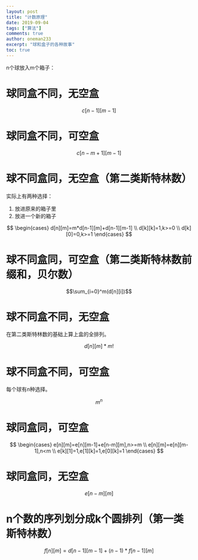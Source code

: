 ```yaml
---
layout: post
title: "计数原理"
date: 2019-09-04
tags: ["算法"]
comments: true
author: oneman233
excerpt: "球和盒子的各种故事"
toc: true
---
```


n个球放入m个箱子：

# 球同盒不同，无空盒

$$c[n-1][m-1]$$

# 球同盒不同，可空盒

$$c[n-m+1][m-1]$$

# 球不同盒同，无空盒（第二类斯特林数）

实际上有两种选择：

1. 放进原来的箱子里
2. 放进一个新的箱子

$$
\begin{cases}
    d[n][m]=m*d[n-1][m]+d[n-1][m-1]
    \\
    d[k][k]=1,k>=0
    \\
    d[k][0]=0,k>=1
\end{cases}
$$

# 球不同盒同，可空盒（第二类斯特林数前缀和，贝尔数）

$$\sum_{i=0}^m(d[n][i])$$

# 球不同盒不同，无空盒

在第二类斯特林数的基础上算上盒的全排列。

$$d[n][m]*m!$$

# 球不同盒不同，可空盒

每个球有$n$种选择。

$$m^n$$

# 球同盒同，可空盒

$$
\begin{cases}
    e[n][m]=e[n][m-1]+e[n-m][m],n>=m
    \\
    e[n][m]=e[n][m-1],n<m
    \\
    e[k][1]=1,e[1][k]=1,e[0][k]=1
\end{cases}
$$

# 球同盒同，无空盒

$$e[n-m][m]$$

# n个数的序列划分成k个圆排列（第一类斯特林数）

$$f[n][m]=d[n-1][m-1]+(n-1)*f[n-1][m]$$